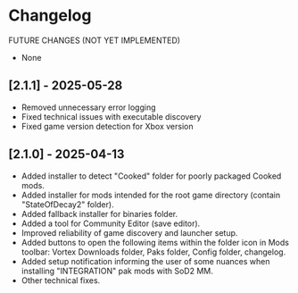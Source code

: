 # Changelog

FUTURE CHANGES (NOT YET IMPLEMENTED)

- None

## [2.1.1] - 2025-05-28

- Removed unnecessary error logging
- Fixed technical issues with executable discovery
- Fixed game version detection for Xbox version

## [2.1.0] - 2025-04-13

- Added installer to detect "Cooked" folder for poorly packaged Cooked mods.
- Added installer for mods intended for the root game directory (contain "StateOfDecay2" folder).
- Added fallback installer for binaries folder.
- Added a tool for Community Editor (save editor).
- Improved reliability of game discovery and launcher setup.
- Added buttons to open the following items within the folder icon in Mods toolbar: Vortex Downloads folder, Paks folder, Config folder, changelog.
- Added setup notification informing the user of some nuances when installing "INTEGRATION" pak mods with SoD2 MM.
- Other technical fixes.